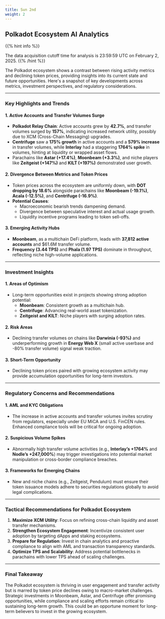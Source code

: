 ```yaml
---
title: Sun 2nd
weight: 2
---
```


## **Polkadot Ecosystem AI Analytics**
{{% hint info %}}

The data acquisition cutoff time for analysis is 23:59:59 UTC on February 2, 2025.
{{% /hint %}}

The Polkadot ecosystem shows a contrast between rising activity metrics and declining token prices, providing insights into its current state and future opportunities. Here's a snapshot of key developments across metrics, investment perspectives, and regulatory considerations.

---

### Key Highlights and Trends

#### **1. Active Accounts and Transfer Volumes Surge**
- **Polkadot Relay Chain**: Active accounts grew by **42.7%**, and transfer volumes surged by **157%**, indicating increased network utility, possibly due to XCM (Cross-Chain Messaging) upgrades.
- **Centrifuge** saw a **175% growth** in active accounts and a **579% increase** in transfer volumes, while **Interlay** had a staggering **1764% spike** in volumes, hinting at liquidity or wrapped asset flows.
- Parachains like **Astar (+17.4%)**, **Moonbeam (+3.3%)**, and niche players like **Zeitgeist (+147%)** and **KILT (+197%)** demonstrated user growth.

#### **2. Divergence Between Metrics and Token Prices**
- Token prices across the ecosystem are uniformly down, with **DOT dropping by 18.6%** alongside parachains like **Moonbeam (-19.1%)**, **Acala (-12.5%)**, and **Centrifuge (-16.9%)**.
- **Potential Causes**:
  - Macroeconomic bearish trends dampening demand.
  - Divergence between speculative interest and actual usage growth.
  - Liquidity incentive programs leading to token sell-offs.

#### **3. Emerging Activity Hubs**
- **Moonbeam**, as a multichain DeFi platform, leads with **37,812 active accounts** and $61.6M transfer volume.
- **Frequency (3.44 TPS)** and **Phala (1.97 TPS)** dominate in throughput, reflecting niche high-volume applications.

---

### Investment Insights

#### **1. Areas of Optimism**
- Long-term opportunities exist in projects showing strong adoption potential:
  - **Moonbeam**: Consistent growth as a multichain hub.
  - **Centrifuge**: Advancing real-world asset tokenization.
  - **Zeitgeist and KILT**: Niche players with surging adoption rates.

#### **2. Risk Areas**
- Declining transfer volumes on chains like **Darwinia (-93%)** and underperforming growth in **Energy Web X** (small active userbase and -80% transfer volume) signal weak traction.

#### **3. Short-Term Opportunity**
- Declining token prices paired with growing ecosystem activity may provide accumulation opportunities for long-term investors.

---

### Regulatory Concerns and Recommendations

#### **1. AML and KYC Obligations**
- The increase in active accounts and transfer volumes invites scrutiny from regulators, especially under EU MiCA and U.S. FinCEN rules. Enhanced compliance tools will be critical for ongoing adoption.

#### **2. Suspicious Volume Spikes**
- Abnormally high transfer volume activities (e.g., **Interlay’s +1764%** and **Nodle’s +247,000%**) may trigger investigations into potential market manipulation or cross-border compliance breaches.

#### **3. Frameworks for Emerging Chains**
- New and niche chains (e.g., Zeitgeist, Pendulum) must ensure their token issuance models adhere to securities regulations globally to avoid legal complications.

---

### Tactical Recommendations for Polkadot Ecosystem
1. **Maximize XCM Utility**: Focus on refining cross-chain liquidity and asset transfer mechanisms.
2. **Strengthen Ecosystem Engagement**: Incentivize consistent user adoption by targeting dApps and staking ecosystems.
3. **Prepare for Regulation**: Invest in chain analytics and proactive compliance to align with AML and transaction transparency standards.
4. **Optimize TPS and Scalability**: Address potential bottlenecks in parachains with lower TPS ahead of scaling challenges.

---

### Final Takeaway

The Polkadot ecosystem is thriving in user engagement and transfer activity but is marred by token price declines owing to macro-market challenges. Strategic investments in Moonbeam, Astar, and Centrifuge offer promising opportunities, while compliance and scaling efforts remain critical to sustaining long-term growth. This could be an opportune moment for long-term believers to invest in the growing ecosystem.
